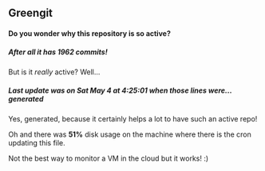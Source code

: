## Greengit

#### Do you wonder why this repository is so active?

##### After all it has 1962 commits!

But is it *really* active? Well...

##### Last update was on Sat May 4 at 4:25:01 when those lines were... generated

Yes, generated, because it certainly helps a lot to have such an active repo!

Oh and there was **51%** disk usage on the machine
where there is the cron updating this file.

Not the best way to monitor a VM in the cloud but it works! :)

